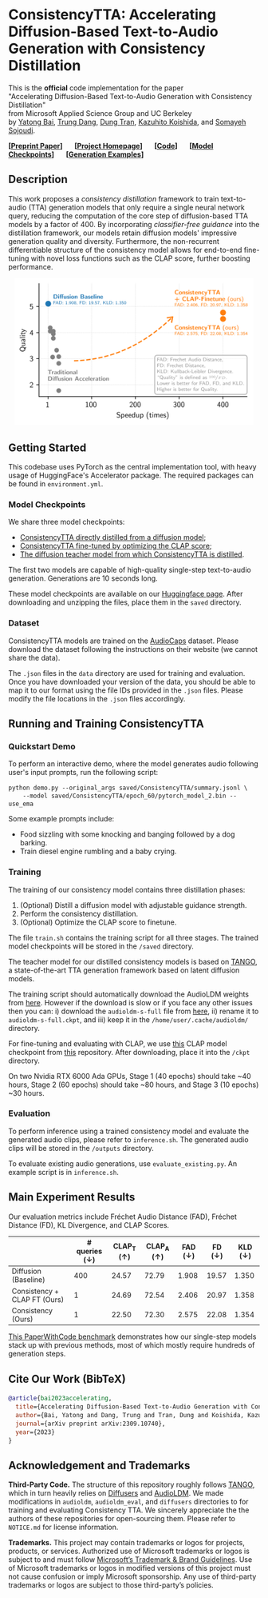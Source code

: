 # ConsistencyTTA: Accelerating Diffusion-Based Text-to-Audio Generation with Consistency Distillation

This is the **official** code implementation for the paper \
"Accelerating Diffusion-Based Text-to-Audio Generation with Consistency Distillation" \
from Microsoft Applied Science Group and UC Berkeley \
by [Yatong Bai](https://bai-yt.github.io),
[Trung Dang](https://www.microsoft.com/applied-sciences/people/trung-dang),
[Dung Tran](https://www.microsoft.com/applied-sciences/people/dung-tran),
[Kazuhito Koishida](https://www.microsoft.com/applied-sciences/people/kazuhito-koishida),
and [Somayeh Sojoudi](https://people.eecs.berkeley.edu/~sojoudi).

**[[Preprint Paper](https://arxiv.org/abs/2309.10740)]** &nbsp;&nbsp;&nbsp;&nbsp;
**[[Project Homepage](https://consistency-tta.github.io)]** &nbsp;&nbsp;&nbsp;&nbsp;
**[[Code](https://github.com/Bai-YT/ConsistencyTTA)]** &nbsp;&nbsp;&nbsp;&nbsp;
**[[Model Checkpoints](https://huggingface.co/Bai-YT/ConsistencyTTA)]** &nbsp;&nbsp;&nbsp;&nbsp;
**[[Generation Examples](https://consistency-tta.github.io/demo.html)]**


## Description

This work proposes a *consistency distillation* framework to train text-to-audio (TTA) generation models that only require a single neural network query,
reducing the computation of the core step of diffusion-based TTA models by a factor of 400.
By incorporating *classifier-free guidance* into the distillation framework,
our models retain diffusion models' impressive generation quality and diversity.
Furthermore, the non-recurrent differentiable structure of the consistency model allows for end-to-end fine-tuning with novel loss functions such as the CLAP score,
further boosting performance.

<center>
  <img src="main_figure_.png" alt="ConsistencyTTA Results" title="Results" width="480"/>
</center>


## Getting Started

This codebase uses PyTorch as the central implementation tool, with heavy usage of HuggingFace's Accelerator package. The required packages can be found in `environment.yml`.


### Model Checkpoints

We share three model checkpoints:
- [ConsistencyTTA directly distilled from a diffusion model](
  https://huggingface.co/Bai-YT/ConsistencyTTA/blob/main/ConsistencyTTA.zip);
- [ConsistencyTTA fine-tuned by optimizing the CLAP score](
  https://huggingface.co/Bai-YT/ConsistencyTTA/blob/main/ConsistencyTTA_CLAPFT.zip);
- [The diffusion teacher model from which ConsistencyTTA is distilled](
  https://huggingface.co/Bai-YT/ConsistencyTTA/blob/main/LightweightLDM.zip).

The first two models are capable of high-quality single-step text-to-audio generation. Generations are 10 seconds long.

These model checkpoints are available on our [Huggingface page](https://huggingface.co/Bai-YT/ConsistencyTTA).
After downloading and unzipping the files, place them in the `saved` directory.


### Dataset

ConsistencyTTA models are trained on the [AudioCaps](https://audiocaps.github.io) dataset.
Please download the dataset following the instructions on their website (we cannot share the data).

The `.json` files in the `data` directory are used for training and evaluation.
Once you have downloaded your version of the data,
you should be able to map it to our format using the file IDs provided in the `.json` files.
Please modify the file locations in the `.json` files accordingly.


## Running and Training ConsistencyTTA

### Quickstart Demo

To perform an interactive demo, where the model generates audio following user's input prompts, run the following script:
```
python demo.py --original_args saved/ConsistencyTTA/summary.jsonl \
    --model saved/ConsistencyTTA/epoch_60/pytorch_model_2.bin --use_ema
```

Some example prompts include:
- Food sizzling with some knocking and banging followed by a dog barking.
- Train diesel engine rumbling and a baby crying.


### Training

The training of our consistency model contains three distillation phases:

1. (Optional) Distill a diffusion model with adjustable guidance strength.
2. Perform the consistency distillation.
3. (Optional) Optimize the CLAP score to finetune.

The file `train.sh` contains the training script for all three stages.
The trained model checkpoints will be stored in the `/saved` directory.

The teacher model for our distilled consistency models is based on [TANGO](https://github.com/declare-lab/tango),
a state-of-the-art TTA generation framework based on latent diffusion models.

The training script should automatically download the AudioLDM weights from [here](https://zenodo.org/record/7600541/files/audioldm-s-full?download=1). However if the download is slow or if you face any other issues then you can:
i) download the `audioldm-s-full` file from [here](https://huggingface.co/haoheliu/AudioLDM-S-Full/tree/main),
ii) rename it to `audioldm-s-full.ckpt`,
and iii) keep it in the `/home/user/.cache/audioldm/` directory.

For fine-tuning and evaluating with CLAP, we use [this](https://huggingface.co/lukewys/laion_clap/resolve/main/music_audioset_epoch_15_esc_90.14.pt) CLAP model checkpoint from [this](https://github.com/LAION-AI/CLAP) repository.
After downloading, place it into the `/ckpt` directory.

On two Nvidia RTX 6000 Ada GPUs, Stage 1 (40 epochs) should take ~40 hours,
Stage 2 (60 epochs) should take ~80 hours, and Stage 3 (10 epochs) ~30 hours.


### Evaluation

To perform inference using a trained consistency model and evaluate the generated audio clips, please refer to `inference.sh`.
The generated audio clips will be stored in the `/outputs` directory.

To evaluate existing audio generations, use `evaluate_existing.py`.
An example script is in `inference.sh`.


## Main Experiment Results

Our evaluation metrics include Fréchet Audio Distance (FAD), Fréchet Distance (FD), KL Divergence, and CLAP Scores.

|                              | # queries (↓)    | CLAP<sub>T</sub> (↑) | CLAP<sub>A</sub> (↑) | FAD (↓) | FD (↓) | KLD (↓) |
|------------------------------|------------------|----------------------|---------------------|---------|--------|---------|
| Diffusion (Baseline)         | 400              | 24.57                | 72.79                   | 1.908   | 19.57  | 1.350   |
| Consistency + CLAP FT (Ours) | 1                | 24.69                | 72.54                   | 2.406   | 20.97  | 1.358   |
| Consistency (Ours)           | 1                | 22.50                | 72.30                   | 2.575   | 22.08  | 1.354   |

[This PaperWithCode benchmark](https://paperswithcode.com/sota/audio-generation-on-audiocaps) demonstrates how our single-step models stack up with previous methods, most of which mostly require hundreds of generation steps.


## Cite Our Work (BibTeX)

```bibtex
@article{bai2023accelerating,
  title={Accelerating Diffusion-Based Text-to-Audio Generation with Consistency Distillation},
  author={Bai, Yatong and Dang, Trung and Tran, Dung and Koishida, Kazuhito and Sojoudi, Somayeh},
  journal={arXiv preprint arXiv:2309.10740},
  year={2023}
}
```


## Acknowledgement and Trademarks

**Third-Party Code.** The structure of this repository roughly follows [TANGO](https://github.com/declare-lab/tango),
which in turn heavily relies on [Diffusers](https://huggingface.co/docs/diffusers) and [AudioLDM](https://github.com/haoheliu/AudioLDM).
We made modifications in `audioldm`, `audioldm_eval`, and `diffusers` directories to for training and evaluating Consistency TTA.
We sincerely appreciate the the authors of these repositories for open-sourcing them.
Please refer to `NOTICE.md` for license information.

**Trademarks.** This project may contain trademarks or logos for projects, products, or services.
Authorized use of Microsoft trademarks or logos is subject to and must follow [Microsoft’s Trademark & Brand Guidelines](https://www.microsoft.com/en-us/legal/intellectualproperty/trademarks/usage/general).
Use of Microsoft trademarks or logos in modified versions of this project must not cause confusion or imply Microsoft sponsorship.
Any use of third-party trademarks or logos are subject to those third-party’s policies.
